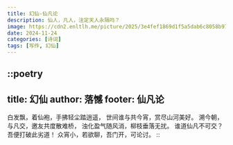 ```yaml
---
title: 幻仙-仙凡论
description: 仙人，凡人，注定天人永隔吗？
image: https://cdn2.enltlh.me/picture/2025/3e4fef1869d1f5a5dab6c8058b974315.avif
date: 2024-11-24
categories: [诗词]
tags: [写作, 幻仙]
---
```


::poetry
---
title: 幻仙
author: 落憾
footer: 仙凡论
---
白发飘，着仙袍，手拂轻尘踏逍遥，
世间谁与共今宵，赏尽山河美好。
溯今朝，与凡交，邀友共度散难桥，
浊化盈气随风消，柳枝垂落无扰。
谁道仙凡不可交？吾便打破此劣道！
众宵小，若欲聊，吾门开，可论讨。
::